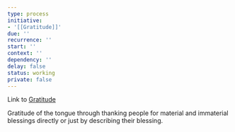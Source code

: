 ```yaml
---
type: process
initiative:
- '[[Gratitude]]'
due: ''
recurrence: ''
start: ''
context: ''
dependency: ''
delay: false
status: working
private: false
---
```


Link to [Gratitude](docs/sidebar1/Initiatives/good%20traits/Gratitude.md)

Gratitude of the tongue through thanking people for material and immaterial blessings directly or just by describing their blessing.
